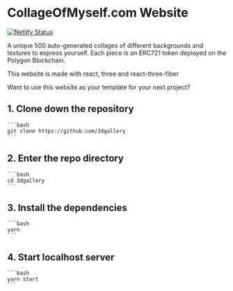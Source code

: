# CollageOfMyself.com Website
[![Netlify Status](https://api.netlify.com/api/v1/badges/dda64c2c-71f2-4b05-9882-24a09c027448/deploy-status)](https://app.netlify.com/sites/collageofmyself/deploys)

A unique 500 auto-generated collages of different backgrounds and textures to express yourself. Each piece is an ERC721 token deployed on the Polygon Blockchain.

This website is made with react, three and react-three-fiber

Want to use this website as your template for your next project?

## 1. Clone down the repository

    ```bash
    git clone https://github.com/3dgallery
    ```

## 2. Enter the repo directory

    ```bash
    cd 3dgallery
    ```

## 3. Install the dependencies

    ```bash
    yarn
    ```

## 4. Start localhost server

    ```bash
    yarn start
    ```